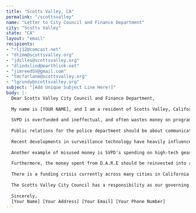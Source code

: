 ```yaml
---
title: "Scotts Valley, CA"
permalink: "/scottsvalley"
name: "Letter to City Council and Finance Department"
city: "Scotts Valley"
state: "CA"
layout: "email"
recipients:
- "rlj12@comcast.net"
- "dtimm@scottsvalley.org"
- "jdilles@scottsvalley.org"
- "dlindslind@earthlink.net"
- "jimreedSV@gmail.com"
- "tmcfarlane@scottsvalley.org"
- "lgrundy@scottsvalley.org"
subject: "[Add Unique Subject Line Here!]"
body: |-
  Dear Scotts Valley City Council and Finance Department,
  
  My name is [YOUR NAME], and I am a resident of Scotts Valley, California. Amidst the recent protests demanding justice for George Floyd, Breonna Taylor, and countless other Black Americans, it has become clear that the police are not filling the role that we expect them to. Too many Americans live in fear of the police and the power they often abuse, and are not benefiting from the "services" they provide. It has become apparent that reforms such as requiring body-cameras are inadequate to hold our criminal justice system accountable for police brutality and other forms of racism. Therefore, I demand further action: Defunding the SVPD in the 2021 budget and reallocating those funds to more effective community programs and preventative measures.
  
  SVPD is overfunded and ineffectual, and often wastes money on programs that foster racism and reduce community involvement. To some degree, how can we blame them? They are expected to manage issues that they are not equipped to handle. Community programs and preventative measures can serve our community better, more safely, and for less money. For example, four programs that particularly need to be reallocated are PR endeavors, surveillance, swat teams, and D.A.R.E.
  
  Public relations for the police department should be about communicating with the community and taking in their input, rather than using social media as an advertising opportunity or to further contribute to racial profiling through public fear-mongering. Therefore, what funds currently go towards PR endeavors should go towards creating new opportunities for the community to directly manage community safety, so that public does not have to take a backseat to the Police.
  
  Recent developments in surveillance technology have heavily influenced the role of America’s police (much like the growth of social media). Studies have shown that People of Color are unequally surveilled and thus more likely to be interrogated or arrested. Scotts Valley should not spend money on technology that contributes to racism and the mass incarceration of People of Color.
  
  Another example of misused money is SVPD's spending on high-tech gear and high-violence training. Only 7% percent of crime in Scotts Valley is classified as violent and in an even smaller fraction of those incidents would the SWAT team’s expertise have been useful. Violent crimes are reduced more effectively through preventative measures instead. For example, offering support within our town to those experiencing domestic abuse and sexual harassment, as well as sponsoring mental wellness programs and positive cultural environments within the individual neighborhoods would promote safety more effectively than expanded capacities for police violence.
  
  Furthermore, the money spent from D.A.R.E should be reinvested into a program run by psychologists and experts in drug addiction. Cops don't understand the trauma and mental health issues that cause drug abuse. Instead, they act as authority figures, trained to arrest and punish drug usage, providing very little space for vulnerability and honesty. Well-funded programs run by drug abuse experts are more capable of fostering open conversations and preventing drug abuse in the first place.
  
  There is a funding crisis currently across many cities in California including Scotts Valley. Many civil servants, including the police, fear for their jobs and if they will have enough to stay afloat during these trying times. Many will say that right now is not the time for "defunding." Yet, this financial uncertainty is exactly why it is so necessary for you to reallocate funds and tax dollars to programs that use them to their fullest potential.
  
  The Scotts Valley City Council has a responsibility as our governing body to uphold its end of the social contract that promises the equal protection of its citizens’ rights. Without re-evaluating our systems, which are built upon bias and institutionalized discrimination, many citizens will be left disproportionately behind. Now is the time to join numerous other cities in defunding the police to seek peace through equality and equity. Enormous changes need to be made concerning the role of police in our community and the greater United States; the clearest path towards that is how we spend our money.
  
  Sincerely,
  [Your Name] [Your Address] [Your Email] [Your Phone Number]
---
```

